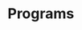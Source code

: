 # Programs














































































































































































































































